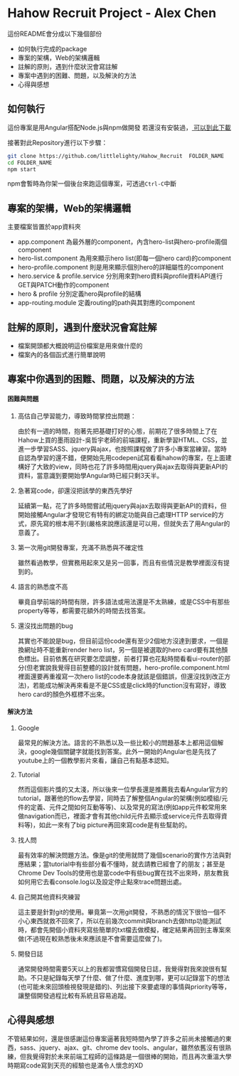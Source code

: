 # Hahow Recruit Project - Alex Chen

<!-- 粗體： **...**
連結： [文字](網址)
列點： *
標題： #
小標題： ##
斜體： ###
文字灰背景： `...`
大塊灰背景： ```bash ... ```b
也可以用HTML的語法來寫 -->

這份README會分成以下幾個部份
* 如何執行完成的package
* 專案的架構，Web的架構邏輯
* 註解的原則，遇到什麼狀況會寫註解
* 專案中遇到的困難、問題，以及解決的方法
* 心得與感想

## 如何執行

這份專案是用Angular搭配Node.js與npm做開發
若還沒有安裝過，<a href="https://docs.npmjs.com/getting-started/installing-node" target="_blank" title="Installing Node.js and updating npm">
可以到此下載</a> 

接著對此Repository進行以下步驟：
```bash
git clone https://github.com/littlelighty/Hahow_Recruit  FOLDER_NAME
cd FOLDER_NAME
npm start
```
npm會暫時為你架一個後台來跑這個專案，可透過`Ctrl-C`中斷


## 專案的架構，Web的架構邏輯

主要檔案皆置於app資料夾
* app.component 為最外層的component，內含hero-list與hero-profile兩個component
* hero-list.component 為用來顯示hero list(即每一個hero card)的component
* hero-profile.component 則是用來顯示個別hero的詳細屬性的component
* hero.service & profile.service 分別用來對hero資料與profile資料API進行GET與PATCH動作的component
* hero & profile 分別定義hero與profile的結構
* app-routing.module 定義routing的path與其對應的component


## 註解的原則，遇到什麼狀況會寫註解
* 檔案開頭都大概說明這份檔案是用來做什麼的
* 檔案內的各個函式進行簡單說明


## 專案中你遇到的困難、問題，以及解決的方法
<h4>困難與問題</h4>
<ol>
	<li>高估自己學習能力，導致時間掌控出問題：<br>
		<p>由於有一週的時間，抱著先把基礎打好的心態，前期花了很多時間上了在Hahow上買的墨雨設計-吳哲宇老師的前端課程，重新學習HTML、CSS，並進一步學習SASS、jquery與ajax，也按照課程做了許多小專案當練習。當時自認為學習的還不錯，便開始先用codepen試寫看看hahow的專案，在上面建構好了大致的view，同時也花了許多時間用jquery與ajax去取得與更新API的資料，當意識到要開始學Angular時已經只剩3天半。</p>
	</li>
	<li>急著寫code，卻還沒把該學的東西先學好
		<p>延續第一點，花了許多時間嘗試用jquery與ajax去取得與更新API的資料，但開始接觸Angular才發現它有特有的綁定功能與自己處理HTTP service的方式，原先寫的根本用不到(嚴格來說應該還是可以用，但就失去了用Angular的意義了。</p>
	</li>
	<li>第一次用git開發專案，充滿不熟悉與不確定性
		<p>雖然看過教學，但實務用起來又是另一回事，而且有些情況是教學裡面沒有提到的。</p>
	</li>
	<li>語言的熟悉度不高
		<p>畢竟自學前端的時間有限，許多語法或用法還是不太熟練，或是CSS中有那些property等等，都需要花額外的時間去找答案。</p>
	</li>
	<li>還沒找出問題的bug
		<p>其實也不能說是bug，但目前這份code還有至少2個地方沒達到要求，一個是換網址時不能重新render hero list，另一個是被選取的hero card要有其他顏色標出。目前依舊在研究要怎麼調整，前者打算也花點時間看看ui-router的部分(但老實說我覺得目前整體的設計就有問題，hero-profile.component.html裡面還要再重複寫一次hero list的code本身就該是個錯誤，但還沒找到改正方法)，若能成功解決再來看是不是CSS或是click時的function沒有寫好，導致hero card的顏色外框標不出來。</p>
	</li>
</ol>

<h4>解決方法</h4>
<ol>
	<li>Google<br>
		<p>最常見的解決方法。語言的不熟悉以及一些比較小的問題基本上都用這個解決，google幾個關鍵字就能找到答案。此外一開始的Angular也是先找了youtube上的一個教學影片來看，讓自己有點基本認知。</p>
	</li>
	<li>Tutorial
		<p>然而這個影片獎的又太淺，所以後來一位學長還是推薦我去看Angular官方的tutorial，跟著他的flow去學習，同時去了解整個Angular的架構(例如模組/元件的定義、元件之間如何互動等等)、以及常見的寫法(例如app元件較常用來做navigation而已，裡面才會有其他child元件去顯示或service元件去取得資料等)，如此一來有了big picture再回來寫code是有些幫助的。</p>
	</li>
	<li>找人問
		<p>最有效率的解決問題方法。像是git的使用就問了幾個scenario的實作方法與對應結果；當tutorial中有些部分看不懂時，就去請教已經會了的朋友；甚至是Chrome Dev Tools的使用也是當code中有些bug實在找不出來時，朋友教我如何用它去看console.log以及設定停止點來trace問題出處。</p>
	</li>
	<li>自己開其他資料夾練習
		<p>這主要是針對git的使用。畢竟第一次用git開發，不熟悉的情況下很怕一個不小心東西就救不回來了，所以在前幾次commit與branch去做http功能測試時，都會先開個小資料夾寫些簡單的txt檔去做模擬，確定結果再回到主專案來做(不過現在較熟悉後未來應該是不會需要這麼做了)。</p>
	</li>
	<li>開發日誌
		<p>通常開發時間需要5天以上的我都習慣寫個開發日誌，我覺得對我來說很有幫助。不只是紀錄每天學了什麼、做了什麼、進度到哪，更可以記錄當下的想法(也可能未來回頭檢視發現是錯的)、列出接下來要處理的事情與priority等等，讓整個開發過程比較有系統且容易追蹤。</p>
	</li>
</ol>


## 心得與感想
不管結果如何，還是很感謝這份專案逼著我短時間內學了許多之前尚未接觸過的東西，sass、jquery、ajax、git、chrome dev tools、angular，雖然依舊沒有很熟練，但我覺得對於未來前端工程師的這條路是一個很棒的開始，而且再次重溫大學時期寫code寫到天亮的經驗也是滿令人懷念的XD
